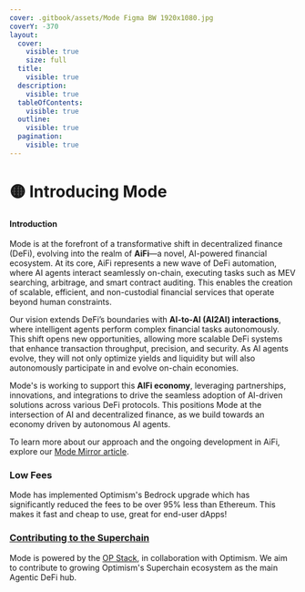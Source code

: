 ```yaml
---
cover: .gitbook/assets/Mode Figma BW 1920x1080.jpg
coverY: -370
layout:
  cover:
    visible: true
    size: full
  title:
    visible: true
  description:
    visible: true
  tableOfContents:
    visible: true
  outline:
    visible: true
  pagination:
    visible: true
---
```


# 🟡 Introducing Mode

#### Introduction

Mode is at the forefront of a transformative shift in decentralized finance (DeFi), evolving into the realm of **AiFi**—a novel, AI-powered financial ecosystem. At its core, AiFi represents a new wave of DeFi automation, where AI agents interact seamlessly on-chain, executing tasks such as MEV searching, arbitrage, and smart contract auditing. This enables the creation of scalable, efficient, and non-custodial financial services that operate beyond human constraints.

Our vision extends DeFi’s boundaries with **AI-to-AI (AI2AI) interactions**, where intelligent agents perform complex financial tasks autonomously. This shift opens new opportunities, allowing more scalable DeFi systems that enhance transaction throughput, precision, and security. As AI agents evolve, they will not only optimize yields and liquidity but will also autonomously participate in and evolve on-chain economies.

Mode's is working to support this **AIFi economy**, leveraging partnerships, innovations, and integrations to drive the seamless adoption of AI-driven solutions across various DeFi protocols. This positions Mode at the intersection of AI and decentralized finance, as we build towards an economy driven by autonomous AI agents.

To learn more about our approach and the ongoing development in AiFi, explore our [Mode Mirror article](https://mode.mirror.xyz/avS1jdLLM8Ng0yIkcSstssMABmcS4Xgu72aNaFRSI6A).

### Low Fees

Mode has implemented Optimism's Bedrock upgrade which has significantly reduced the fees to be over 95% less than Ethereum. This makes it fast and cheap to use, great for end-user dApps!

### [​Contributing to the Superchain](https://docs.base.org/#open-source)

Mode is powered by the [OP Stack](https://stack.optimism.io/), in collaboration with Optimism. We aim to contribute to growing Optimism's Superchain ecosystem as the main Agentic DeFi hub.
